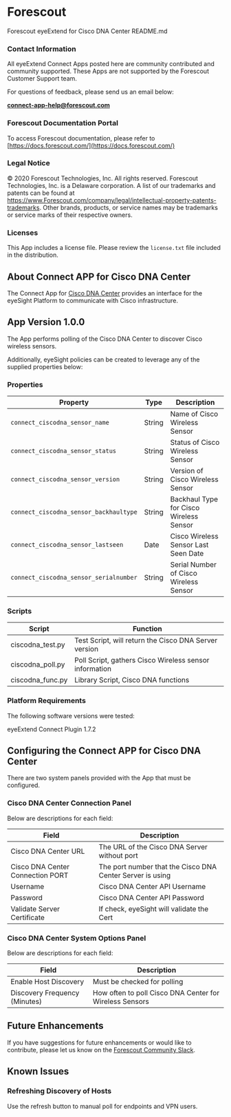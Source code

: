 

# Forescout  
Forescout eyeExtend for Cisco DNA Center README.md


### Contact Information  

All eyeExtend Connect Apps posted here are community contributed and community supported. These Apps are not supported by the Forescout Customer Support team.

For questions of feedback, please send us an email below:

**[connect-app-help@forescout.com](mailto:connect-app-help@forescout.com)**

### Forescout Documentation Portal

To access Forescout documentation, please refer to [https://docs.forescout.com/](https://docs.forescout.com/)

### Legal Notice

© 2020 Forescout Technologies, Inc. All rights reserved. Forescout Technologies, Inc. is a Delaware corporation.
A list of our trademarks and patents can be found at https://www.Forescout.com/company/legal/intellectual-property-patents-trademarks.
Other brands, products, or service names may be trademarks or service marks of their respective owners.


### Licenses
This App includes a license file. Please review the `license.txt` file included in the distribution.

## About Connect APP for Cisco DNA Center

The Connect App for [Cisco DNA Center](https://www.cisco.com/site/us/en/products/networking/dna-center-platform/index.html) provides an interface for the eyeSight Platform to communicate with Cisco infrastructure.  

## App Version 1.0.0

The App performs polling of the Cisco DNA Center to discover Cisco wireless sensors.  

Additionally, eyeSight policies can be created to leverage any of the supplied properties below:

### Properties

Property                      | Type       | Description
----------------------------- | ---------- | -----------------------
`connect_ciscodna_sensor_name`| String     | Name of Cisco Wireless Sensor
`connect_ciscodna_sensor_status`| String     | Status of Cisco Wireless Sensor
`connect_ciscodna_sensor_version`| String     | Version of Cisco Wireless Sensor
`connect_ciscodna_sensor_backhaultype`| String     | Backhaul Type for Cisco Wireless Sensor
`connect_ciscodna_sensor_lastseen`| Date    | Cisco Wireless Sensor Last Seen Date
`connect_ciscodna_sensor_serialnumber`| String     | Serial Number of Cisco Wireless Sensor

### Scripts

Script        | Function
------------- | -----------------------------
ciscodna_test.py | Test Script, will return the Cisco DNA Server version
ciscodna_poll.py | Poll Script, gathers Cisco Wireless sensor information
ciscodna_func.py | Library Script, Cisco DNA functions

### Platform Requirements

The following software versions were tested:

eyeExtend Connect Plugin 1.7.2


## Configuring the Connect APP for Cisco DNA Center

There are two system panels provided with the App that must be configured.

### Cisco DNA Center Connection Panel

Below are descriptions for each field:

Field                            | Description
-------------------------------- | ------------------------------------------
Cisco DNA Center URL   | The URL of the Cisco DNA Server without port
Cisco DNA Center Connection PORT   | The port number that the Cisco DNA Center Server is using
Username                         | Cisco DNA Center API Username
Password                         | Cisco DNA Center API Password
Validate Server Certificate      | If check, eyeSight will validate the Cert


### Cisco DNA Center System Options Panel

Below are descriptions for each field:

Field                            | Description
-------------------------------- | ------------------------------------------
Enable Host Discovery            | Must be checked for polling
Discovery Frequency (Minutes)    | How often to poll Cisco DNA Center for Wireless Sensors

## Future Enhancements

If you have suggestions for future enhancements or would like to contribute, please let us know on the [Forescout Community Slack](https://forescout.slack.com/).

## Known Issues

### Refreshing Discovery of Hosts

Use the refresh button to manual poll for endpoints and VPN users.


